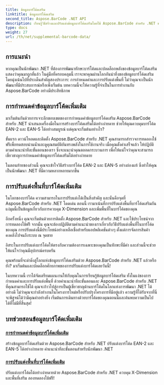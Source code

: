 ```yaml
---
title: ข้อมูลบาร์โค้ดเสริม
linktitle: ข้อมูลบาร์โค้ดเสริม
second_title: Aspose.BarCode .NET API
description: เรียนรู้วิธีสร้างและปรับแต่งข้อมูลบาร์โค้ดเสริมโดยใช้ Aspose.BarCode สำหรับ .NET พร้อมบทช่วยสอนทีละขั้นตอนของเรา พัฒนาทักษะบาร์โค้ดของคุณวันนี้!
type: docs
weight: 27
url: /th/net/supplemental-barcode-data/
---
```


## การแนะนำ

หากคุณเป็นนักพัฒนา .NET ที่ต้องการพัฒนาทักษะบาร์โค้ดและปลดล็อกพลังของข้อมูลบาร์โค้ดเสริม แสดงว่าคุณมาถูกที่แล้ว ในคู่มือที่ครอบคลุมนี้ เราจะพาคุณผ่านโลกอันน่าทึ่งของข้อมูลบาร์โค้ดเสริม โดยมุ่งเน้นไปที่ประเด็นสำคัญสองประการ: การกำหนดค่าและการปรับแต่งพื้นที่ ไม่ว่าคุณจะเป็นนักพัฒนาที่มีประสบการณ์หรือเพิ่งเริ่มต้น บทความนี้จะให้ความรู้ที่จำเป็นในการทำงานกับ Aspose.BarCode อย่างมีประสิทธิภาพ

## การกำหนดค่าข้อมูลบาร์โค้ดเพิ่มเติม

มาเริ่มต้นกันด้วยการเจาะลึกขอบเขตของการกำหนดค่าข้อมูลบาร์โค้ดเสริม Aspose.BarCode สำหรับ .NET นำเสนอเครื่องมือในการสร้างบาร์โค้ดเสริมได้อย่างง่ายดาย ช่วยให้คุณควบคุมบาร์โค้ด EAN-2 และ EAN-5 ได้อย่างสมบูรณ์ แต่คุณจะเริ่มต้นอย่างไร? 

ขั้นแรก ดาวน์โหลดและติดตั้ง Aspose.BarCode สำหรับ .NET คุณสามารถสำรวจการทดลองใช้ฟรีเพื่อทดสอบน่านน้ำและดูคุณสมบัติอันทรงพลังในการใช้งานจริง เมื่อคุณตั้งค่าเสร็จแล้ว ให้ปฏิบัติตามคำแนะนำทีละขั้นตอนของเรา ซึ่งจะแนะนำคุณตลอดกระบวนการ เพื่อให้แน่ใจว่าคุณจะสามารถเชี่ยวชาญการกำหนดค่าข้อมูลบาร์โค้ดเสริมได้อย่างง่ายดาย

ในตอนท้ายของส่วนนี้ คุณจะเข้าใจวิธีสร้างบาร์โค้ด EAN-2 และ EAN-5 อย่างถ่องแท้ ซึ่งทำให้คุณเป็นนักพัฒนา .NET ที่มีความหลากหลายมากขึ้น

## การปรับแต่งพื้นที่บาร์โค้ดเพิ่มเติม

ในโลกของบาร์โค้ด ความสามารถในการปรับแต่งได้เป็นสิ่งสำคัญ และนั่นคือจุดที่ Aspose.BarCode สำหรับ .NET โดดเด่น ตอนนี้ เรามาเน้นที่การปรับแต่งพื้นที่บาร์โค้ดเสริมกัน แง่มุมนี้เป็นข้อมูลเกี่ยวกับการควบคุม X-Dimension และเพิ่มพื้นที่ในบาร์โค้ดของคุณ

อีกครั้งหนึ่ง คุณจะเริ่มต้นด้วยการติดตั้ง Aspose.BarCode สำหรับ .NET และใช้ประโยชน์จากการทดลองใช้ฟรี จากนั้น คุณจะต้องปฏิบัติตามคำแนะนำของเราเกี่ยวกับวิธีปรับแต่งพื้นที่ในบาร์โค้ดของคุณ การปรับแต่งนี้มีประโยชน์อย่างเหลือเชื่อสำหรับแอปพลิเคชันต่างๆ ตั้งแต่การจัดการสินค้าคงคลังไปจนถึงระบบ ณ จุดขาย

อิสระในการปรับแต่งบาร์โค้ดให้ตรงกับความต้องการเฉพาะของคุณเป็นทักษะที่มีค่า และส่วนนี้จะช่วยให้แน่ใจว่าคุณมีอุปกรณ์ครบครัน

คุณพร้อมที่จะดำดิ่งสู่โลกแห่งข้อมูลบาร์โค้ดเสริมด้วย Aspose.BarCode สำหรับ .NET แล้วหรือยัง? มาเริ่มต้นและปลดล็อกศักยภาพของการปรับแต่งบาร์โค้ดเลยวันนี้!

ในบทความนี้ เราได้จัดเตรียมแผนงานให้กับคุณในการเรียนรู้ข้อมูลบาร์โค้ดเสริม ทั้งในแง่ของการกำหนดค่าและการปรับแต่งพื้นที่ ด้วยคำแนะนำทีละขั้นตอนและ Aspose.BarCode สำหรับ .NET ที่คุณสามารถใช้ได้ คุณจะก้าวไปสู่การเป็นผู้เชี่ยวชาญด้านบาร์โค้ดในโลกแห่งการพัฒนา .NET ได้อย่างดี ไม่ว่าคุณจะกำลังทำงานในโครงการใหม่หรือปรับปรุงโครงการที่มีอยู่แล้ว ความรู้ที่ได้รับจากที่นี่จะพิสูจน์ได้ว่ามีคุณค่าอย่างยิ่ง เริ่มต้นการเดินทางด้วยบาร์โค้ดของคุณตอนนี้และค้นพบความเป็นไปได้ที่ไม่มีที่สิ้นสุด!

## บทช่วยสอนข้อมูลบาร์โค้ดเพิ่มเติม
### [การกำหนดค่าข้อมูลบาร์โค้ดเพิ่มเติม](./supplemental-barcode-data-configuration/)
สร้างข้อมูลบาร์โค้ดเสริมด้วย Aspose.BarCode สำหรับ .NET ปรับแต่งบาร์โค้ด EAN-2 และ EAN-5 ได้อย่างง่ายดาย คำแนะนำทีละขั้นตอนสำหรับนักพัฒนา .NET
### [การปรับแต่งพื้นที่บาร์โค้ดเพิ่มเติม](./supplemental-barcode-space-customization/)
ปรับแต่งบาร์โค้ดได้อย่างง่ายดายด้วย Aspose.BarCode สำหรับ .NET ควบคุม X-Dimension และพื้นที่เสริม ลองทดลองใช้ฟรี!